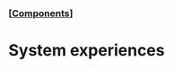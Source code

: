 ### [[Components](./translated-human-interface-guidelines-markdown/components.md)]  
  
# **System experiences**  

